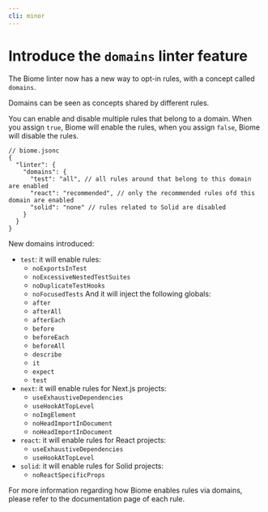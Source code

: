```yaml
---
cli: minor
---
```


# Introduce the `domains` linter feature

The Biome linter now has a new way to opt-in rules, with a concept called `domains`.

Domains can be seen as concepts shared by different rules.

You can enable and disable multiple rules that belong to a domain. When you assign `true`, Biome will enable the rules, when you assign `false`, Biome will disable the rules.

```json5
// biome.jsonc
{
  "linter": {
    "domains": {
      "test": "all", // all rules around that belong to this domain are enabled
      "react": "recommended", // only the recommended rules ofd this domain are enabled
      "solid": "none" // rules related to Solid are disabled
    }
  }
}
```

New domains introduced:

- `test`: it will enable rules:
  - `noExportsInTest`
  - `noExcessiveNestedTestSuites`
  - `noDuplicateTestHooks`
  - `noFocusedTests`
  And it will inject the following globals:
   - `after`
   - `afterAll`
   - `afterEach`
   - `before`
   - `beforeEach`
   - `beforeAll`
   - `describe`
   - `it`
   - `expect`
   - `test`
- `next`: it will enable rules for Next.js projects:
  - `useExhaustiveDependencies`
  - `useHookAtTopLevel`
  - `noImgElement`
  - `noHeadImportInDocument`
  - `noHeadImportInDocument`
- `react`: it will enable rules for React projects:
  - `useExhaustiveDependencies`
  - `useHookAtTopLevel`
- `solid`: it will enable rules for Solid projects:
  - `noReactSpecificProps`

For more information regarding how Biome enables rules via domains, please refer to the documentation page of each rule.
